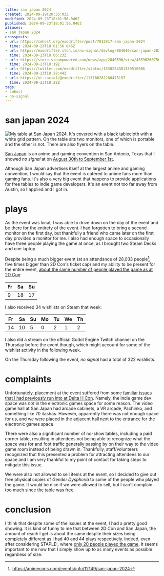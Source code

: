 ```yaml
---
title: san japan 2024
created: 2024-09-19T20:35:03Z
modified: 2024-09-23T18:01:56.046Z
published: 2024-09-23T18:01:56.046Z
aliases:
- san japan 2024
crossposts:
- url: https://cohost.org/exodrifter/post/7812817-san-japan-2024
  time: 2024-09-23T18:01:56.046Z
- url: https://exodrifter.itch.io/no-signal/devlog/804040/san-japan-2024
  time: 2024-09-23T18:06:23Z
- url: https://store.steampowered.com/news/app/2840590/view/4659626075697041922
  time: 2024-09-23T18:19Z
- url: https://twitter.com/exodrifter/status/1838284381330510086
  time: 2024-09-23T18:28:44Z
- url: https://vt.social/@exodrifter/113188282260475157
  time: 2024-09-23T18:28Z
tags:
- cohost
- no-signal
---
```


# san japan 2024

![My table at San Japan 2024. It's covered with a black tablecloth with a white grid pattern. On the table sits two monitors, one of which is portable and the other is not. There are also flyers on the table.](20240919203503-table.jpg)

[San Japan](../notes/san-japan.md) is an anime and gaming convention in San Antonio, Texas that I showed _no signal_ at on [August 30th to September 1st](20240623220847.md).

Although San Japan advertises itself at the largest anime and gaming convention, I would say that the event is catered to anime fans more than gaming fans. It's also a very big event that happens to provide applications for free tables to indie game developers. It's an event not too far away from Austin, so I applied and I got in.

# plays

As the event was local, I was able to drive down on the day of the event and be there for the entirety of the event. I had forgotten to bring a second monitor on the first day, but thankfully a friend who came later on the first day provided a monitor for me. I also had enough space to occasionally have three people playing the game at once, as I brought two Steam Decks and one laptop.

Despite being a much bigger event (at an attendance of 28,033 people[^1], five times bigger than 2D Con's ticket cap) and my ability to be present for the entire event, [about the same number of people played the game as at 2D Con](20240919200017.md#plays):

| Fr | Sa | Su |
|----|----|----|
|  9 | 18 | 17 |

I also received 34 wishlists on Steam that week:

| Fr | Sa | Su | Mo | Tu | We | Th |
|----|----|----|----|----|----|----|
| 14 | 10 |  5 |  0 |  2 |  1 |  2 |

I also did a stream on the official Godot Engine Twitch channel on the Thursday before the event though, which might account for some of the wishlist activity in the following week.

On the Thursday following the event, _no signal_ had a total of 322 wishlists.

# complaints

Unfortunately, placement at the event suffered from some [familiar issues that I had previously run into at Delta H Con](20240716080346.md). Namely, the indie game dev space was _not_ in the electronic games space for some reason. The video game hall at San Japan had arcade cabinets, a VR arcade, Pachinko, and something like 70 itashas. However, apparently there was not enough space for us, and we were placed in the adjacent hall next to the entrance for the electronic games space.

There were also a significant number of no-show tables, including a paid corner table, resulting in attendees not being able to recognize what the space was for and foot traffic generally passing by on their way to the video game room instead of being drawn in. Thankfully, staff/volunteers recognized that this presented a problem for attracting attendees to our space and I am very thankful to my point of contact for taking steps to mitigate this issue.

We were also not allowed to sell items at the event, so I decided to give out free physical copies of _Gender Dysphoria_ to some of the people who played the game. It would be nice if we were allowed to sell, but I can't complain too much since the table was free.

# conclusion

I think that despite some of the issues at the event, I had a pretty good showing. It is kind of funny to me that between 2D Con and San Japan, the amount of reach I get is about the same despite their sizes being completely different as I had 40 and 44 plays respectively. Indeed, even after considering STAPLE!, where [only 20 people played the game](20240415180849.md#plays), it seems important to me now that I simply show up to as many events as possible regardless of size.

[^1]: https://animecons.com/events/info/12149/san-japan-2024
